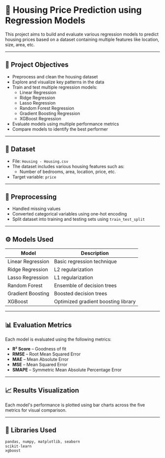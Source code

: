 # 🏡 Housing Price Prediction using Regression Models

This project aims to build and evaluate various regression models to predict housing prices based on a dataset containing multiple features like location, size, area, etc.

---

## 📌 Project Objectives

- Preprocess and clean the housing dataset
- Explore and visualize key patterns in the data
- Train and test multiple regression models:
  - Linear Regression
  - Ridge Regression
  - Lasso Regression
  - Random Forest Regression
  - Gradient Boosting Regression
  - XGBoost Regression
- Evaluate models using multiple performance metrics
- Compare models to identify the best performer

---

## 🧾 Dataset

- File: `Housing - Housing.csv`
- The dataset includes various housing features such as:
  - Number of bedrooms, area, location, price, etc.
- Target variable: `price`

---

## 🧼 Preprocessing

- Handled missing values
- Converted categorical variables using one-hot encoding
- Split dataset into training and testing sets using `train_test_split`

---

## ⚙️ Models Used

| Model                 | Description                             |
|----------------------|-----------------------------------------|
| Linear Regression     | Basic regression technique              |
| Ridge Regression      | L2 regularization                       |
| Lasso Regression      | L1 regularization                       |
| Random Forest         | Ensemble of decision trees              |
| Gradient Boosting     | Boosted decision trees                  |
| XGBoost               | Optimized gradient boosting library     |

---

## 📊 Evaluation Metrics

Each model is evaluated using the following metrics:

- **R² Score** – Goodness of fit
- **RMSE** – Root Mean Squared Error
- **MAE** – Mean Absolute Error
- **MSE** – Mean Squared Error
- **SMAPE** – Symmetric Mean Absolute Percentage Error

---

## 📈 Results Visualization

Each model's performance is plotted using bar charts across the five metrics for visual comparison.

---

## 🧠 Libraries Used

```python
pandas, numpy, matplotlib, seaborn
scikit-learn
xgboost
